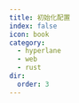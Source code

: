 ```yaml
---
title: 初始化配置
index: false
icon: book
category:
  - hyperlane
  - web
  - rust
dir:
  order: 3
---
```

